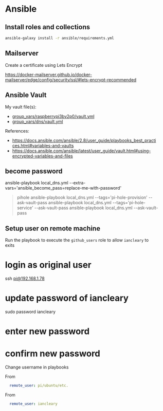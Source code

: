 # Ansible

## Install roles and collections

```bash
ansible-galaxy install -r ansible/requirements.yml
```

## Mailserver

Create a certificate using Lets Encrypt

https://docker-mailserver.github.io/docker-mailserver/edge/config/security/ssl/#lets-encrypt-recommended


## Ansible Vault

My vault file(s):

* [group_vars/raspberrypi3bv2p0/vault.yml](group_vars/raspberrypi3bv2p0/vault.yml)
* [group_vars/dns/vault.yml](group_vars/dns-local/vault.yml)

References:

* <https://docs.ansible.com/ansible/2.8/user_guide/playbooks_best_practices.html#variables-and-vaults>
* <https://docs.ansible.com/ansible/latest/user_guide/vault.html#using-encrypted-variables-and-files>


## become password
ansible-playbook local_dns.yml --extra-vars='ansible_become_pass=replace-me-with-password'

> pihole
> ansible-playbook local_dns.yml --tags='pi-hole-provision' --ask-vault-pass
> ansible-playbook local_dns.yml --tags='pi-hole-service' --ask-vault-pass
> ansible-playbook local_dns.yml --ask-vault-pass

## Setup user on remote machine

Run the playbook to execute the `github_users` role to allow `iancleary` to exits

# login as original user
ssh pi@192.168.1.78

# update password of iancleary
sudo password iancleary
# enter new password
# confirm new password

Change username in playbooks

From
```yaml
  remote_user: pi/ubuntu/etc.
```


From
```yaml
  remote_user: iancleary
```